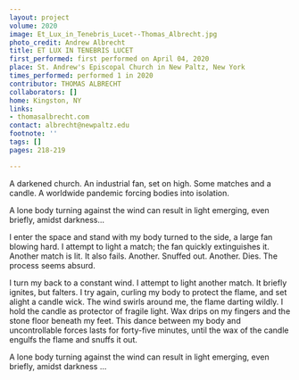 ```yaml
---
layout: project
volume: 2020
image: Et_Lux_in_Tenebris_Lucet--Thomas_Albrecht.jpg
photo_credit: Andrew Albrecht
title: ET LUX IN TENEBRIS LUCET
first_performed: first performed on April 04, 2020
place: St. Andrew's Episcopal Church in New Paltz, New York
times_performed: performed 1 in 2020
contributor: THOMAS ALBRECHT
collaborators: []
home: Kingston, NY
links:
- thomasalbrecht.com
contact: albrecht@newpaltz.edu
footnote: ''
tags: []
pages: 218-219

---
```


A darkened church. 
An industrial fan, set on high. 
Some matches and a candle. 
A worldwide pandemic forcing bodies into isolation. 

A lone body turning against the wind can result in light emerging, even briefly, amidst darkness...


I enter the space and stand with my body turned to the side, a large fan blowing hard. I attempt to light a match; the fan quickly extinguishes it. Another match is lit. It also fails. Another. Snuffed out. Another. Dies. The process seems absurd. 

I turn my back to a constant wind. I attempt to light another match. It briefly ignites, but falters. I try again, curling my body to protect the flame, and set alight a candle wick. The wind swirls around me, the flame darting wildly. I hold the candle as protector of fragile light. Wax drips on my fingers and the stone floor beneath my feet. This dance between my body and uncontrollable forces lasts for forty-five minutes, until the wax of the candle engulfs the flame and snuffs it out. 


A lone body turning against the wind can result in light emerging, even briefly, amidst darkness ...

